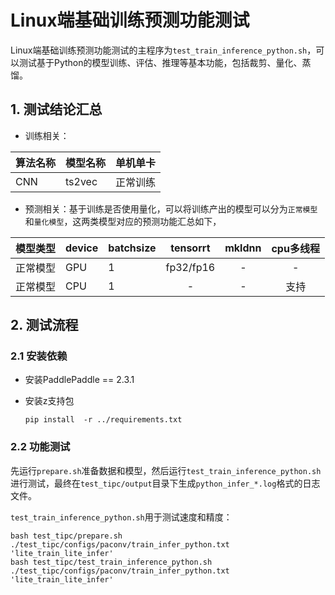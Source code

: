 # Linux端基础训练预测功能测试

Linux端基础训练预测功能测试的主程序为`test_train_inference_python.sh`，可以测试基于Python的模型训练、评估、推理等基本功能，包括裁剪、量化、蒸馏。

## 1. 测试结论汇总

- 训练相关：

| 算法名称 | 模型名称   | 单机单卡 |
|  :----  |:-------|    :----  |
|  CNN  | ts2vec | 正常训练 |


- 预测相关：基于训练是否使用量化，可以将训练产出的模型可以分为`正常模型`和`量化模型`，这两类模型对应的预测功能汇总如下，

| 模型类型 |device | batchsize | tensorrt  | mkldnn | cpu多线程 |
|  ----   |  ---- |   ----   |:---------:|   :----:   |  :----:  |
| 正常模型 | GPU | 1 | fp32/fp16 | - | - |
| 正常模型 | CPU | 1 |     -     | - | 支持 |


## 2. 测试流程


### 2.1 安装依赖
- 安装PaddlePaddle == 2.3.1

- 安装z支持包
    ```
    pip install  -r ../requirements.txt
    ```


### 2.2 功能测试
先运行`prepare.sh`准备数据和模型，然后运行`test_train_inference_python.sh`进行测试，最终在```test_tipc/output```目录下生成`python_infer_*.log`格式的日志文件。

`test_train_inference_python.sh`用于测试速度和精度：

```shell
bash test_tipc/prepare.sh ./test_tipc/configs/paconv/train_infer_python.txt 'lite_train_lite_infer'
bash test_tipc/test_train_inference_python.sh ./test_tipc/configs/paconv/train_infer_python.txt 'lite_train_lite_infer'
```
